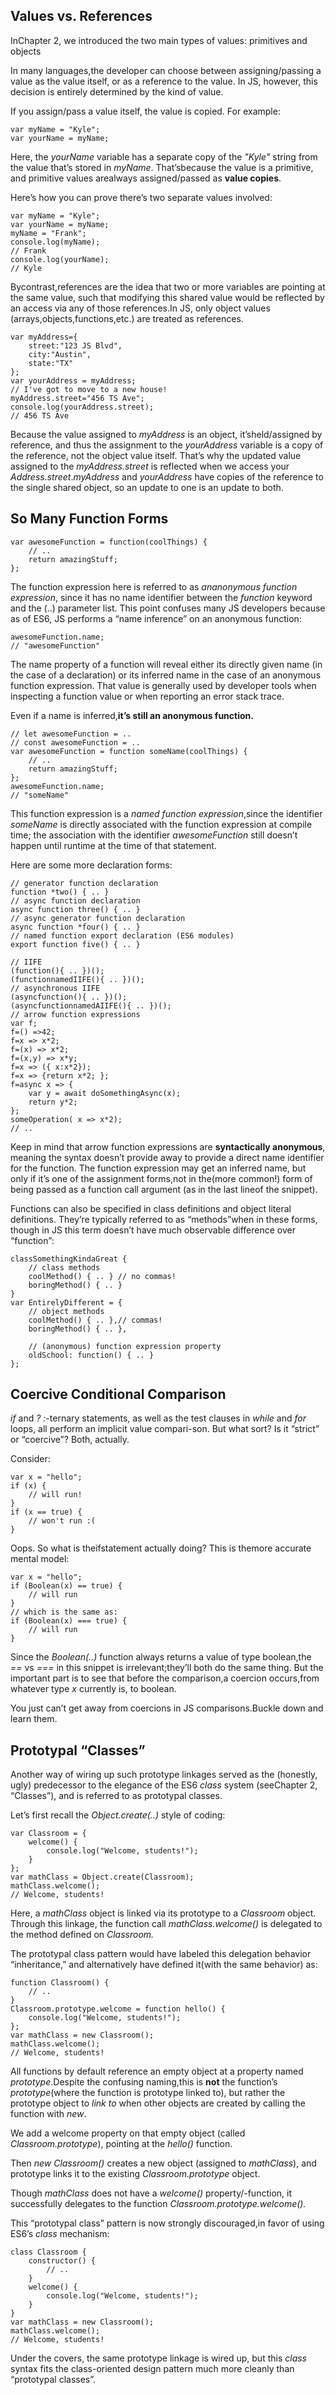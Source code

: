 ##  Values vs. References
InChapter 2, we introduced the two main types of values: primitives and objects

In many languages,the developer can choose between assigning/passing a value as the value itself, or as a reference to the value. In JS, however, this decision is entirely determined by the kind of value.

If you assign/pass a value itself, the value is copied. For example:
```Js
var myName = "Kyle";
var yourName = myName;
```

Here, the *yourName* variable has a separate copy of the *"Kyle"* string from the value that’s stored in *myName*. That’sbecause the value is a primitive, and primitive values arealways assigned/passed as **value copies**.

Here’s how you can prove there’s two separate values involved:
```Js
var myName = "Kyle";
var yourName = myName;
myName = "Frank";
console.log(myName);
// Frank
console.log(yourName);
// Kyle
```
Bycontrast,references are the idea that two or more variables are pointing at the same value, such that modifying this shared value would be reflected by an access via any of those references.In JS, only object values (arrays,objects,functions,etc.) are treated as references.
```Js
var myAddress={
    street:"123 JS Blvd",
    city:"Austin",
    state:"TX"
};
var yourAddress = myAddress;
// I've got to move to a new house!
myAddress.street="456 TS Ave";
console.log(yourAddress.street);
// 456 TS Ave
```
Because the value assigned to *myAddress* is an object, it’sheld/assigned by reference, and thus the assignment to the *yourAddress* variable is a copy of the reference, not the object value itself. That’s why the updated value assigned to the *myAddress.street* is reflected when we access your *Address.street*.*myAddress* and *yourAddress* have copies of the reference to the single shared object, so an update to one is an update to both.
## So Many Function Forms
```Js
var awesomeFunction = function(coolThings) {
    // ..
    return amazingStuff;
};
```
The function expression here is referred to as *ananonymous function expression*, since it has no name identifier between the *function* keyword and the (..) parameter list. This point confuses many JS developers because as of ES6, JS performs a “name inference” on an anonymous function:
```Js
awesomeFunction.name;
// "awesomeFunction"
```
The name property of a function will reveal either its directly given name (in the case of a declaration) or its inferred name in the case of an anonymous function expression. That value is generally used by developer tools when inspecting a function value or when reporting an error stack trace.

Even if a name is inferred,**it’s still an anonymous function.**
```Js
// let awesomeFunction = ..
// const awesomeFunction = ..
var awesomeFunction = function someName(coolThings) {
    // ..
    return amazingStuff;
};
awesomeFunction.name;
// "someName"
```
This function expression is a *named function expression*,since the identifier *someName* is directly associated with the function expression at compile time; the association with the identifier *awesomeFunction* still doesn’t happen until runtime at the time of that statement. 

Here are some more declaration forms:
```Js
// generator function declaration
function *two() { .. }
// async function declaration
async function three() { .. }
// async generator function declaration
async function *four() { .. }
// named function export declaration (ES6 modules)
export function five() { .. }

// IIFE
(function(){ .. })();
(functionnamedIIFE(){ .. })();
// asynchronous IIFE
(asyncfunction(){ .. })();
(asyncfunctionnamedAIIFE(){ .. })();
// arrow function expressions
var f;
f=() =>42;
f=x => x*2;
f=(x) => x*2;
f=(x,y) => x*y;
f=x => ({ x:x*2});
f=x => {return x*2; };
f=async x => {
    var y = await doSomethingAsync(x);
    return y*2;
};
someOperation( x => x*2);
// ..
```

Keep in mind that arrow function expressions are **syntactically anonymous**, meaning the syntax doesn’t provide away to provide a direct name identifier for the function. The function expression may get an inferred name, but only if it’s one of the assignment forms,not in the(more common!) form of being passed as a function call argument (as in the last lineof the snippet).

Functions can also be specified in class definitions and object literal definitions. They’re typically referred to as “methods”when in these forms, though in JS this term doesn’t have much observable difference over “function”:
```Js
classSomethingKindaGreat {
    // class methods
    coolMethod() { .. } // no commas!
    boringMethod() { .. }
}
var EntirelyDifferent = {
    // object methods
    coolMethod() { .. },// commas!
    boringMethod() { .. },

    // (anonymous) function expression property
    oldSchool: function() { .. }
};
```

## Coercive Conditional Comparison
*if* and *? :*-ternary statements, as well as the test clauses in *while* and *for* loops, all perform an implicit value compari-son. But what sort? Is it “strict” or “coercive”? Both, actually.

Consider:

```Js
var x = "hello";
if (x) {
    // will run!
}
if (x == true) {
    // won't run :(
}
```
Oops. So what is theifstatement actually doing? This is themore accurate mental model:
```Js
var x = "hello";
if (Boolean(x) == true) {
    // will run
}
// which is the same as:
if (Boolean(x) === true) {
    // will run
}
```
Since the *Boolean(..)* function always returns a value of type boolean,the *==* vs *===* in this snippet is irrelevant;they’ll both do the same thing. But the important part is to see that before the comparison,a coercion occurs,from whatever type *x* currently is, to boolean.

You just can’t get away from coercions in JS comparisons.Buckle down and learn them.
## Prototypal “Classes”
Another way of wiring up such prototype linkages served as the (honestly, ugly) predecessor to the elegance of the ES6 *class* system (seeChapter 2, “Classes”), and is referred to as prototypal classes.

Let’s first recall the *Object.create(..)* style of coding:
```Js
var Classroom = {
    welcome() {
        console.log("Welcome, students!");
    }
};
var mathClass = Object.create(Classroom);
mathClass.welcome();
// Welcome, students!
```
Here, a *mathClass* object is linked via its prototype to a *Classroom* object. Through this linkage, the function call *mathClass.welcome()* is delegated to the method defined on *Classroom.*

The prototypal class pattern would have labeled this delegation behavior “inheritance,” and alternatively have defined it(with the same behavior) as:
```Js
function Classroom() {
    // ..
}
Classroom.prototype.welcome = function hello() {
    console.log("Welcome, students!");
};
var mathClass = new Classroom();
mathClass.welcome();
// Welcome, students!
```
All functions by default reference an empty object at a property named *prototype*.Despite the confusing naming,this is **not** the function’s *prototype*(where the function is prototype linked to), but rather the prototype object to *link to* when other objects are created by calling the function with *new*.

We add a welcome property on that empty object (called *Classroom.prototype*), pointing at the *hello()* function.

Then *new Classroom()* creates a new object (assigned to *mathClass*), and prototype links it to the existing *Classroom.prototype* object.

Though *mathClass* does not have a *welcome()* property/-function, it successfully delegates to the function *Classroom.prototype.welcome().*

This “prototypal class” pattern is now strongly discouraged,in favor of using ES6’s *class* mechanism:
```Js
class Classroom {
    constructor() {
        // ..
    }
    welcome() {
        console.log("Welcome, students!");
    }
}
var mathClass = new Classroom();
mathClass.welcome();
// Welcome, students!
```
Under the covers, the same prototype linkage is wired up, but this *class* syntax fits the class-oriented design pattern much more cleanly than “prototypal classes”.